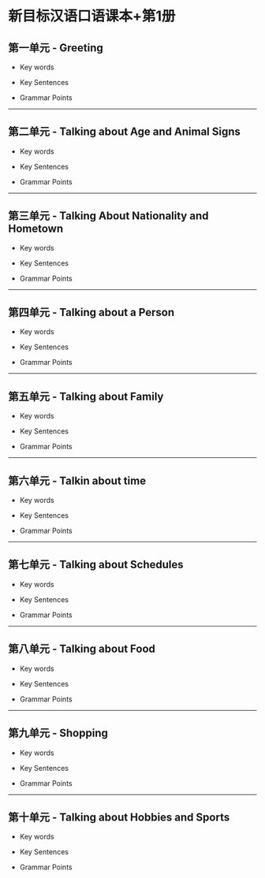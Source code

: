 # 新目标汉语口语课本+第1册

## 第一单元 - Greeting

* Key words

* Key Sentences

* Grammar Points

---

## 第二单元 - Talking about Age and Animal Signs

* Key words

* Key Sentences

* Grammar Points

---

## 第三单元 - Talking About Nationality and Hometown

* Key words

* Key Sentences

* Grammar Points


---

## 第四单元 - Talking about a Person

* Key words

* Key Sentences

* Grammar Points


---

## 第五单元 - Talking about Family

* Key words

* Key Sentences

* Grammar Points


---

## 第六单元 - Talkin about time

* Key words

* Key Sentences

* Grammar Points


---

## 第七单元 - Talking about Schedules

* Key words

* Key Sentences

* Grammar Points


---

## 第八单元 - Talking about Food

* Key words

* Key Sentences

* Grammar Points


---

## 第九单元 - Shopping

* Key words

* Key Sentences

* Grammar Points


---

## 第十单元 - Talking about Hobbies and Sports

* Key words

* Key Sentences

* Grammar Points